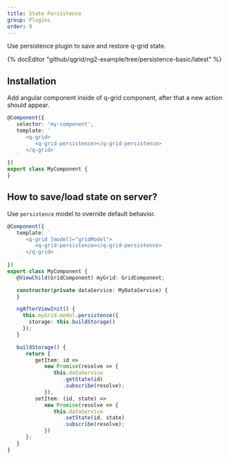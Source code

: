 ```yaml
---
title: State Persistence
group: Plugins
order: 9
---
```


Use persistence plugin to save and restore q-grid state.

{% docEditor "github/qgrid/ng2-example/tree/persistence-basic/latest" %}

## Installation

<!-- Add persistence module to imports section.

```typescript
import { GridModule } from 'ng2-qgrid';
import { ThemeModule } from 'ng2-qgrid/theme/material';
import { PersistenceModule } from 'ng2-qgrid/plugin/persistence';

@NgModule({
   imports: [
      GridModule,
      ThemeModule,
      PersistenceModule
   ]
})
export class AppModule {
}
``` -->

Add angular component inside of q-grid component, after that a new action should appear.

```typescript
@Component({
   selector: 'my-component',
   template: `
      <q-grid>
         <q-grid-persistence></q-grid-persistence>
      </q-grid>
   `
})
export class MyComponent {
}
```

## How to save/load state on server?

Use `persistence` model to override default behavior.

```typescript
@Component({
   template: `
      <q-grid [model]="gridModel">
         <q-grid-persistence></q-grid-persistence>
      </q-grid>
   `
})
export class MyComponent {
   @ViewChild(GridComponent) myGrid: GridComponent;

   constructor(private dataService: MyDataService) {
   }

   ngAfterViewInit() {
     this.myGrid.model.persistence({
       storage: this.buildStorage()
     });
   }

   buildStorage() {
      return {
         getItem: id =>
            new Promise(resolve => {
               this.dataService
                  .getState(id)
                  .subscribe(resolve);
            }),
         setItem: (id, state) =>
            new Promise(resolve => {
               this.dataService
                  .setState(id, state)
                  .subscribe(resolve);
            })
      };
   }
}
```